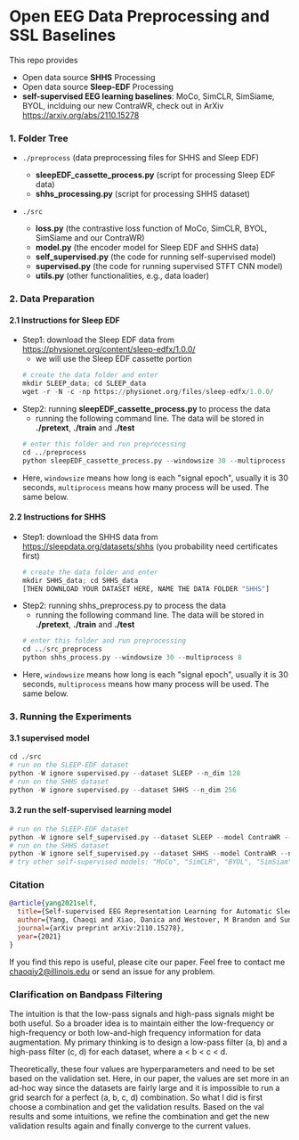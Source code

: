 # Open EEG Data Preprocessing and SSL Baselines
This repo provides 
- Open data source **SHHS** Processing
- Open data source **Sleep-EDF** Processing
- **self-supervised EEG learning baselines**: MoCo, SimCLR, SimSiame, BYOL, inclduing our new ContraWR, check out in ArXiv https://arxiv.org/abs/2110.15278

### 1. Folder Tree
- ```./preprocess``` (data preprocessing files for SHHS and Sleep EDF)
    - **sleepEDF_cassette_process.py** (script for processing Sleep EDF data)
    - **shhs_processing.py** (script for processing SHHS dataset)

- ```./src```
    - **loss.py** (the contrastive loss function of MoCo, SimCLR, BYOL, SimSiame and our ContraWR)
    - **model.py** (the encoder model for Sleep EDF and SHHS data)
    - **self_supervised.py** (the code for running self-supervised model)
    - **supervised.py** (the code for running supervised STFT CNN model)
    - **utils.py** (other functionalities, e.g., data loader)

### 2. Data Preparation
#### 2.1 Instructions for Sleep EDF
- Step1: download the Sleep EDF data from https://physionet.org/content/sleep-edfx/1.0.0/
    - we will use the Sleep EDF cassette portion
    ```python
    # create the data folder and enter
    mkdir SLEEP_data; cd SLEEP_data
    wget -r -N -c -np https://physionet.org/files/sleep-edfx/1.0.0/
    ```
- Step2: running **sleepEDF_cassette_process.py** to process the data
    - running the following command line. The data will be stored in **./pretext**, **./train** and **./test**
    ```python
    # enter this folder and run preprocessing
    cd ../preprocess
    python sleepEDF_cassette_process.py --windowsize 30 --multiprocess 8
    ```
- Here, ```windowsize``` means how long is each "signal epoch", usually it is 30 seconds, ```multiprocess``` means how many process will be used. The same below.

#### 2.2 Instructions for SHHS
- Step1: download the SHHS data from https://sleepdata.org/datasets/shhs (you probability need certificates first)
    ```python
    # create the data folder and enter
    mkdir SHHS_data; cd SHHS_data
    [THEN DOWNLOAD YOUR DATASET HERE, NAME THE DATA FOLDER "SHHS"]
    ```
- Step2: running shhs_preprocess.py to process the data
    - running the following command line. The data will be stored in **./pretext**, **./train** and **./test**
    ```python
    # enter this folder and run preprocessing
    cd ../src_preprocess
    python shhs_process.py --windowsize 30 --multiprocess 8
    ```
- Here, ```windowsize``` means how long is each "signal epoch", usually it is 30 seconds, ```multiprocess``` means how many process will be used. The same below.

### 3. Running the Experiments
#### 3.1 supervised model
```python
cd ./src
# run on the SLEEP-EDF dataset
python -W ignore supervised.py --dataset SLEEP --n_dim 128
# run on the SHHS dataset
python -W ignore supervised.py --dataset SHHS --n_dim 256
```

#### 3.2 run the self-supervised learning model
```python
# run on the SLEEP-EDF dataset
python -W ignore self_supervised.py --dataset SLEEP --model ContraWR --n_dim 128
# run on the SHHS dataset
python -W ignore self_supervised.py --dataset SHHS --model ContraWR --n_dim 256
# try other self-supervised models: "MoCo", "SimCLR", "BYOL", "SimSiam"
```

### Citation
```bibtex
@article{yang2021self,
  title={Self-supervised EEG Representation Learning for Automatic Sleep Staging},
  author={Yang, Chaoqi and Xiao, Danica and Westover, M Brandon and Sun, Jimeng},
  journal={arXiv preprint arXiv:2110.15278},
  year={2021}
}
```
If you find this repo is useful, please cite our paper. Feel free to contact me <chaoqiy2@illinois.edu> or send an issue for any problem.

### Clarification on Bandpass Filtering
The intuition is that the low-pass signals and high-pass signals might be both useful. So a broader idea is to maintain either the low-frequency or high-frequency or both low-and-high frequency information for data augmentation. My primary thinking is to design a low-pass filter (a, b) and a high-pass filter (c, d) for each dataset, where a < b < c < d.
 
Theoretically, these four values are hyperparameters and need to be set based on the validation set. Here, in our paper, the values are set more in an ad-hoc way since the datasets are fairly large and it is impossible to run a grid search for a perfect (a, b, c, d) combination. So what I did is first choose a combination and get the validation results. Based on the val results and some intuitions, we refine the combination and get the new validation results again and finally converge to the current values.

